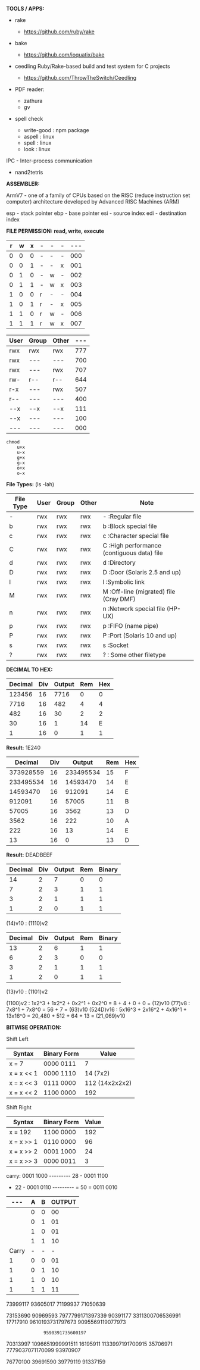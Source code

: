 __TOOLS / APPS:__
- rake
    - https://github.com/ruby/rake
- bake
    - https://github.com/ioquatix/bake

- ceedling
    Ruby/Rake-based build and test system for C projects
    - https://github.com/ThrowTheSwitch/Ceedling

- PDF reader:
    - zathura
    - gv

- spell check
    - write-good : npm package
    - aspell     : linux
    - spell      : linux
    - look       : linux


IPC - Inter-process communication

- nand2tetris


__ASSEMBLER:__

ArmV7 - one of a family of CPUs based on the RISC (reduce instruction set computer) architecture
developed by Advanced RISC Machines (ARM)

esp - stack pointer
ebp - base pointer
esi - source index
edi - destination index



__FILE PERMISSION:__
__read, write, execute__

| r | w | x | - | - | - | --- |
|---|---|---|---|---|---|-----|
| 0 | 0 | 0 | - | - | - | 000 |
| 0 | 0 | 1 | - | - | x | 001 |
| 0 | 1 | 0 | - | w | - | 002 |
| 0 | 1 | 1 | - | w | x | 003 |
| 1 | 0 | 0 | r | - | - | 004 |
| 1 | 0 | 1 | r | - | x | 005 |
| 1 | 1 | 0 | r | w | - | 006 |
| 1 | 1 | 1 | r | w | x | 007 |


| User | Group | Other | --- |
|------|-------|-------|-----|
| rwx  | rwx   | rwx   | 777 |
| rwx  | ---   | ---   | 700 |
| rwx  | ---   | rwx   | 707 |
| rw-  | r--   | r--   | 644 |
| r-x  | ---   | rwx   | 507 |
| r--  | ---   | ---   | 400 |
| --x  | --x   | --x   | 111 |
| --x  | ---   | ---   | 100 |
| ---  | ---   | ---   | 000 |

``````
chmod
    u+x
    u-x
    g+x
    g-x
    o+x
    o-x
``````

__File Types:__ (ls -lah)

| File Type | User | Group | Other | Note                                       |
|-----------|------|-------|-------|--------------------------------------------|
| -         | rwx  | rwx   | rwx   | - :Regular file                            |
| b         | rwx  | rwx   | rwx   | b :Block special file                      |
| c         | rwx  | rwx   | rwx   | c :Character special file                  |
| C         | rwx  | rwx   | rwx   | C :High performance (contiguous data) file |
| d         | rwx  | rwx   | rwx   | d :Directory                               |
| D         | rwx  | rwx   | rwx   | D :Door (Solaris 2.5 and up)               |
| l         | rwx  | rwx   | rwx   | l :Symbolic link                           |
| M         | rwx  | rwx   | rwx   | M :Off-line (migrated) file (Cray DMF)     |
| n         | rwx  | rwx   | rwx   | n :Network special file (HP-UX)            |
| p         | rwx  | rwx   | rwx   | p :FIFO (name pipe)                        |
| P         | rwx  | rwx   | rwx   | P :Port (Solaris 10 and up)                |
| s         | rwx  | rwx   | rwx   | s :Socket                                  |
| ?         | rwx  | rwx   | rwx   | ? : Some other filetype                    |


__DECIMAL TO HEX:__

| Decimal | Div | Output | Rem | Hex |
|---------|-----|--------|-----|-----|
| 123456  | 16  | 7716   | 0   | 0   |
| 7716    | 16  | 482    | 4   | 4   |
| 482     | 16  | 30     | 2   | 2   |
| 30      | 16  | 1      | 14  | E   |
| 1       | 16  | 0      | 1   | 1   |

__Result:__ 1E240

| Decimal   | Div | Output    | Rem | Hex |
|-----------|-----|-----------|-----|-----|
| 373928559 | 16  | 233495534 | 15  | F   |
| 233495534 | 16  | 14593470  | 14  | E   |
| 14593470  | 16  | 912091    | 14  | E   |
| 912091    | 16  | 57005     | 11  | B   |
| 57005     | 16  | 3562      | 13  | D   |
| 3562      | 16  | 222       | 10  | A   |
| 222       | 16  | 13        | 14  | E   |
| 13        | 16  | 0         | 13  | D   |

__Result:__ DEADBEEF


| Decimal | Div | Output | Rem | Binary |
|---------|-----|--------|-----|--------|
| 14      | 2   | 7      | 0   | 0      |
| 7       | 2   | 3      | 1   | 1      |
| 3       | 2   | 1      | 1   | 1      |
| 1       | 2   | 0      | 1   | 1      |

(14)v10 : (1110)v2


| Decimal | Div | Output | Rem | Binary |
|---------|-----|--------|-----|--------|
| 13      | 2   | 6      | 1   | 1      |
| 6       | 2   | 3      | 0   | 0      |
| 3       | 2   | 1      | 1   | 1      |
| 1       | 2   | 0      | 1   | 1      |

(13)v10 : (1101)v2



(1100)v2  : 1x2^3 + 1x2^2 + 0x2^1 + 0x2^0 = 8 + 4 + 0 + 0 = (12)v10
(77)v8    : 7x8^1 + 7x8^0 = 56 + 7 = (63)v10
(524D)v16 : 5x16^3 + 2x16^2 + 4x16^1 + 13x16^0 = 20_480 + 512 + 64 + 13 = (21_069)v10



__BITWISE OPERATION:__

Shift Left

| Syntax     | Binary Form | Value          |
|------------|-------------|----------------|
| x = 7      | 0000 0111   | 7              |
| x = x << 1 | 0000 1110   | 14 (7x2)       |
| x = x << 3 | 0111 0000   | 112 (14x2x2x2) |
| x = x << 2 | 1100 0000   | 192            |

Shift Right

| Syntax     | Binary Form | Value |
|------------|-------------|-------|
| x = 192    | 1100 0000   | 192   |
| x = x >> 1 | 0110 0000   | 96    |
| x = x >> 2 | 0001 1000   | 24    |
| x = x >> 3 | 0000 0011   | 3     |


carry: 0001 1000
       ---------
  28 - 0001 1100
+ 22 - 0001 0110
       ---------
= 50 = 0011 0010


| ---   | A | B | OUTPUT |
|-------|---|---|--------|
|       | 0 | 0 | 00     |
|       | 0 | 1 | 01     |
|       | 1 | 0 | 01     |
|       | 1 | 1 | 10     |
| Carry | - | - | -      |
| 1     | 0 | 0 | 01     |
| 1     | 0 | 1 | 10     |
| 1     | 1 | 0 | 10     |
| 1     | 1 | 1 | 11     |


73999117
93605017
71199937
71050639

73153690
90969593          7977799171397339
90391177          3311300706536991
17717910          9610193731797673
                  9095569119077973

                  9590391735600197
70313997          1096651999991511
16195911          1133997191700915
35706971          7779037071170099
93970907

76770100
39691590
39779119
91337159
